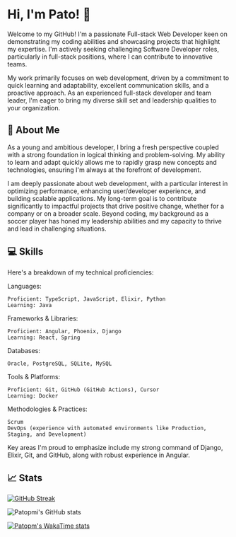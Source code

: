 
# Hi, I'm Pato! 👋

Welcome to my GitHub! I'm a passionate Full-stack Web Developer keen on demonstrating my coding abilities and showcasing projects that highlight my expertise. I'm actively seeking challenging Software Developer roles, particularly in full-stack positions, where I can contribute to innovative teams.

My work primarily focuses on web development, driven by a commitment to quick learning and adaptability, excellent communication skills, and a proactive approach. As an experienced full-stack developer and team leader, I'm eager to bring my diverse skill set and leadership qualities to your organization.
## 🚀 About Me

As a young and ambitious developer, I bring a fresh perspective coupled with a strong foundation in logical thinking and problem-solving. My ability to learn and adapt quickly allows me to rapidly grasp new concepts and technologies, ensuring I'm always at the forefront of development.

I am deeply passionate about web development, with a particular interest in optimizing performance, enhancing user/developer experience, and building scalable applications. My long-term goal is to contribute significantly to impactful projects that drive positive change, whether for a company or on a broader scale. Beyond coding, my background as a soccer player has honed my leadership abilities and my capacity to thrive and lead in challenging situations.

## 💻 Skills

Here's a breakdown of my technical proficiencies:

Languages:

    Proficient: TypeScript, JavaScript, Elixir, Python
    Learning: Java

Frameworks & Libraries:

    Proficient: Angular, Phoenix, Django
    Learning: React, Spring

Databases:

    Oracle, PostgreSQL, SQLite, MySQL

Tools & Platforms:

    Proficient: Git, GitHub (GitHub Actions), Cursor
    Learning: Docker

Methodologies & Practices:

    Scrum
    DevOps (experience with automated environments like Production, Staging, and Development)

Key areas I'm proud to emphasize include my strong command of Django, Elixir, Git, and GitHub, along with robust experience in Angular.
## 📈 Stats

[![GitHub Streak](https://github-readme-streak-stats.herokuapp.com?user=Patopm&theme=sunset-gradient&hide_border=true&border_radius=11.4&short_numbers=true)](https://git.io/streak-stats)

![Patopmi's GitHub stats](https://github-readme-stats.vercel.app/api?username=Patopm&show_icons=true&hide=stars&show=prs_merged,prs_merged_percentage,reviews,discussions_started,discussions_answered)

[![Patopm's WakaTime stats](https://github-readme-stats.vercel.app/api/wakatime?username=Patopm)](https://github.com/anuraghazra/github-readme-stats)
